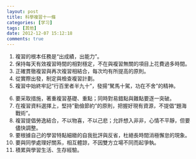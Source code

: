 ```yaml
---
layout: post
title: 科學複習十一條
categories: [学习]
tags: [其他]
date: 2012-12-07 15:12:18
comments: true
---
```


1. 複習的根本任務是“出成績，出能力”。
2. 保持每天有效複習時間的相對穩定，不在與複習無關的項目上花費過多時間。
3. 正確貫徹複習與再次複習相結合，每次均有所提高的原則。
4. 從實際出發，制定與檢查複習計劃。
5. 複習中始終牢記“行百里者半九十”，發揚“駑馬十駕，功在不舍”的精神。
<!--more-->
6. 要采取措施，著重複習基礎、重點；同時對易錯點與難點要逐一突破。
7. 在複習資料選擇上，堅持”勤儉節約”的原則，把握好現有資源，不提倡“題海戰術”。
8. 複習提倡勞逸結合，不以物喜，不以己悲；允許想入非非，心情不平靜，但要儘快調整。
9. 要根據自己的學習特點細緻的自我批評與反省，杜絕長時間消極懈怠的現象。
10. 要與同學處理好關系，相互體諒，不因雙方立場不同而起爭執。
11. 積累與學習生活、生存經驗。



